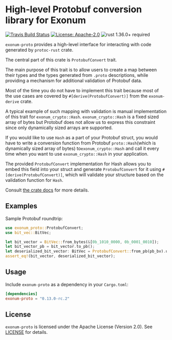# High-level Protobuf conversion library for Exonum

[![Travis Build Status](https://img.shields.io/travis/exonum/exonum/master.svg?label=Linux%20Build)](https://travis-ci.com/exonum/exonum)
[![License: Apache-2.0](https://img.shields.io/github/license/exonum/exonum.svg)](https://github.com/exonum/exonum/blob/master/LICENSE)
![rust 1.36.0+ required](https://img.shields.io/badge/rust-1.36.0+-blue.svg?label=Required%20Rust)

`exonum-proto` provides a high-level interface for interacting with code
generated by `protoc-rust` crate.

The central part of this crate is `ProtobufConvert` trait.

The main purpose of this trait is to allow users to create
a map between their types and the types generated from `.proto`
descriptions, while providing a mechanism for additional
validation of Protobuf data.

Most of the time you do not have to implement this trait because most
of the use cases are covered by `#[derive(ProtobufConvert)]`
from the `exonum-derive` crate.

A typical example of such mapping with validation is manual implementation
of this trait for `exonum_crypto::Hash`. `exonum_crypto::Hash` is a fixed
sized array of bytes but Protobuf does not allow us to express this
constraint since only dynamically sized arrays are supported.

If you would like to use `Hash` as a part of your Protobuf struct, you would
have to write a conversion function from Protobuf `proto::Hash`(which
is dynamically sized array of bytes) to`exonum_crypto::Hash` and call
it every time when you want to use `exonum_crypto::Hash` in your application.

The provided `ProtobufConvert` implementation for Hash allows you to embed
this field into your struct and generate `ProtobufConvert` for it using
`#[derive(ProtobufConvert)]`, which will validate your structure based on the
validation function for `Hash`.

Consult [the crate docs](https://docs.rs/exonum-proto) for more details.

## Examples

Sample Protobuf roundtrip:

```rust
use exonum_proto::ProtobufConvert;
use bit_vec::BitVec;

let bit_vector = BitVec::from_bytes(&[0b_1010_0000, 0b_0001_0010]);
let bit_vector_pb = bit_vector.to_pb();
let deserialized_bit_vector: BitVec = ProtobufConvert::from_pb(pb_bv).unwrap();
assert_eq!(bit_vector, deserialized_bit_vector);
```

## Usage

Include `exonum-proto` as a dependency in your `Cargo.toml`:

```toml
[dependencies]
exonum-proto = "0.13.0-rc.2"
```

## License

`exonum-proto` is licensed under the Apache License (Version 2.0).
See [LICENSE](LICENSE) for details.
